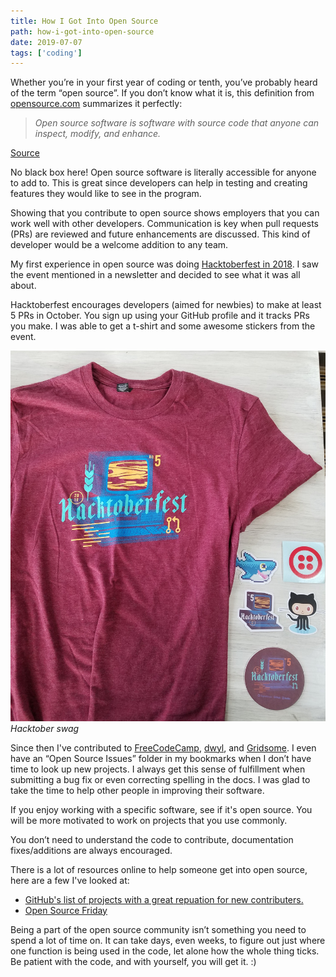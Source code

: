 ```yaml
---
title: How I Got Into Open Source
path: how-i-got-into-open-source
date: 2019-07-07
tags: ['coding']
---
```


Whether you’re in your first year of coding or tenth, you’ve probably heard of the term “open source”. If you don’t know what it is, this definition from [opensource.com](https://opensource.com/) summarizes it perfectly:

> _Open source software is software with source code that anyone can inspect, modify, and enhance._

[Source](https://opensource.com/resources/what-open-source)

No black box here! Open source software is literally accessible for anyone to add to. This is great since developers can help in testing and creating features they would like to see in the program.

Showing that you contribute to open source shows employers that you can work well with other developers. Communication is key when pull requests (PRs) are reviewed and future enhancements are discussed. This kind of developer would be a welcome addition to any team.

My first experience in open source was doing [Hacktoberfest in 2018](https://hacktoberfest.digitalocean.com/). I saw the event mentioned in a newsletter and decided to see what it was all about.

Hacktoberfest encourages developers (aimed for newbies) to make at least 5 PRs in October. You sign up using your GitHub profile and it tracks PRs you make. I was able to get a t-shirt and some awesome stickers from the event.

![Hacktober 2018 t-shirt](./images/hacktober-2018.jpg)
_Hacktober swag_


Since then I've contributed to [FreeCodeCamp](https://github.com/freeCodeCamp/freeCodeCamp), [dwyl](https://github.com/dwyl), and [Gridsome](https://github.com/gridsome). I even have an “Open Source Issues” folder in my bookmarks when I don’t have time to look up new projects. I always get this sense of fulfillment when submitting a bug fix or even correcting spelling in the docs. I was glad to take the time to help other people in improving their software.

If you enjoy working with a specific software, see if it's open source. You will be more motivated to work on projects that you use commonly.

You don’t need to understand the code to contribute, documentation fixes/additions are always encouraged.

There is a lot of resources online to help someone get into open source, here are a few I've looked at:
* [GitHub's list of projects with a great repuation for new contributers.](https://github.com/showcases/great-for-new-contributors)
* [Open Source Friday](https://opensourcefriday.com/)

Being a part of the open source community isn’t something you need to spend a lot of time on. It can take days, even weeks, to figure out just where one function is being used in the code, let alone how the whole thing ticks. Be patient with the code, and with yourself, you will get it. :)